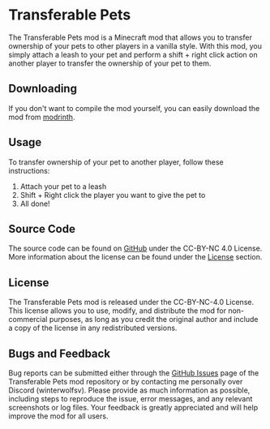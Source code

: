 # Transferable Pets

The Transferable Pets mod is a Minecraft mod that allows you to transfer ownership of your pets to other players in a
vanilla style. With this mod, you simply attach a leash to your pet and perform a shift + right click action on another
player to transfer the ownership of your pet to them.

## Downloading

If you don't want to compile the mod yourself, you can easily download the mod
from [modrinth](https://modrinth.com/mod/transferable-pets).

## Usage

To transfer ownership of your pet to another player, follow these instructions:

1. Attach your pet to a leash
2. Shift + Right click the player you want to give the pet to
3. All done!

## Source Code

The source code can be found on [GitHub](https://github.com/WinterWolfSV/transferable_pets) under the CC-BY-NC 4.0
License. More information about the license can be found under the [License](#license) section.

## License

The Transferable Pets mod is released under the CC-BY-NC-4.0 License. This license allows you to use, modify, and
distribute the mod for non-commercial purposes, as long as you credit the original author and include a copy of the
license in any redistributed versions.

## Bugs and Feedback

Bug reports can be submitted either through
the [GitHub Issues](https://github.com/WinterWolfSV/transferable_pets/issues) page of the Transferable Pets mod
repository or by contacting me personally over Discord (winterwolfsv). Please provide as much information as
possible, including steps to reproduce the issue, error messages, and any relevant screenshots or log files. Your
feedback is greatly appreciated and will help improve the mod for all users.